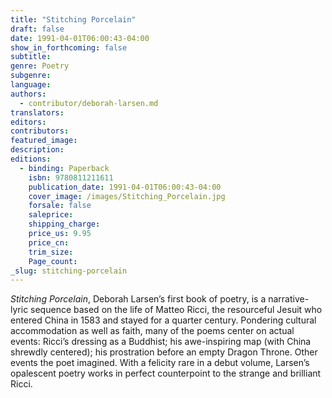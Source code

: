 ```yaml
---
title: "Stitching Porcelain"
draft: false
date: 1991-04-01T06:00:43-04:00
show_in_forthcoming: false
subtitle:
genre: Poetry
subgenre:
language:
authors:
  - contributor/deborah-larsen.md
translators:
editors:
contributors:
featured_image:
description:
editions:
  - binding: Paperback
    isbn: 9780811211611
    publication_date: 1991-04-01T06:00:43-04:00
    cover_image: /images/Stitching_Porcelain.jpg
    forsale: false
    saleprice:
    shipping_charge:
    price_us: 9.95
    price_cn:
    trim_size:
    Page_count:
_slug: stitching-porcelain
---
```


_Stitching Porcelain_, Deborah Larsen’s first book of poetry, is a narrative-lyric sequence based on the life of Matteo Ricci, the resourceful Jesuit who entered China in 1583 and stayed for a quarter century. Pondering cultural accommodation as well as faith, many of the poems center on actual events: Ricci’s dressing as a Buddhist; his awe-inspiring map (with China shrewdly centered); his prostration before an empty Dragon Throne. Other events the poet imagined. With a felicity rare in a debut volume, Larsen’s opalescent poetry works in perfect counterpoint to the strange and brilliant Ricci.

